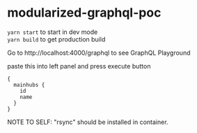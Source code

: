 # modularized-graphql-poc

`yarn start` to start in dev mode  
`yarn build` to get production build

Go to http://localhost:4000/graphql to see GraphQL Playground  

paste this into left panel and press execute button

    {
      mainhubs {
        id
        name
      }
    }

NOTE TO SELF: "rsync" should be installed in container.